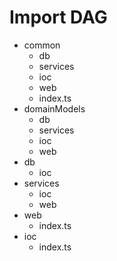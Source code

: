 # Import DAG

- common
  - db
  - services
  - ioc
  - web
  - index.ts
- domainModels
  - db
  - services
  - ioc
  - web
- db
  - ioc
- services
  - ioc
  - web
- web
  - index.ts
- ioc
  - index.ts